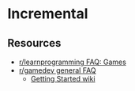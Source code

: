 # Incremental

## Resources 

- [r/learnprogramming FAQ: Games](https://www.reddit.com/r/learnprogramming/wiki/faq#wiki_how_can_i_get_started_making_video_games.3F)
- [r/gamedev general FAQ](https://www.reddit.com/r/gamedev/wiki/faq#wiki_getting_started)
  - [Getting Started wiki](https://www.reddit.com/r/gamedev/wiki/getting_started)
